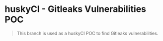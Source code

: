 # huskyCI - Gitleaks Vulnerabilities POC
> This branch is used as a huskyCI POC to find Gitleaks vulnerabilities.
